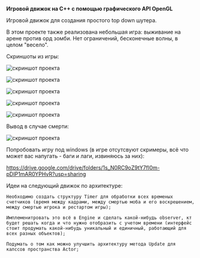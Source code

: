 **Игровой движок на C++ с помощью графического API OpenGL**

Игровой движок для создания простого top down шутера.

В этом проекте также реализована небольшая игра: выживание на арене против орд зомби.
Нет ограничений, бесконечные волны, в целом "весело".

Скриншоты из игры:

![скриншот проекта](https://github.com/xomageimer/GameEngineOpenGL/blob/master/doc/gitsimage/start.PNG)

![скриншот проекта](https://github.com/xomageimer/GameEngineOpenGL/blob/master/doc/gitsimage/death1.PNG)

![скриншот проекта](https://github.com/xomageimer/GameEngineOpenGL/blob/master/doc/gitsimage/z.PNG)

![скриншот проекта](https://github.com/xomageimer/GameEngineOpenGL/blob/master/doc/gitsimage/zombies.PNG)

![скриншот проекта](https://github.com/xomageimer/GameEngineOpenGL/blob/master/doc/gitsimage/zombiesblood.PNG)

Вывод в случае смерти:

![скриншот проекта](https://github.com/xomageimer/GameEngineOpenGL/blob/master/doc/gitsimage/died.PNG)

Попробовать игру под windows (в игре отсутсвуют скримеры, всё что может вас напугать - баги и лаги, извиняюсь за них):

https://drive.google.com/drive/folders/1s_N0RC9oZ9tY7fI0m-pDIP1mAR0YPHvR?usp=sharing


Идеи на следующий движок по архитектуре:

    Необходимо создать структуру Timer для обработки всех временых счетчиков (время между кадрами, между смертью моба и его воскрешением, между смертью игрока и рестартом игры);
    
    Имплеменитровать это всё в Engine и сделать какой-нибудь observer, кт будет решать когда и что нужно отобразить с учетом времени (интерфейс стоит продумать какой-нибудь уникальный и единичный, работающий для всех разных объектов);
    
    Подумать о том как можно улучшить архитектуру метода Update для калссов пространства Actor;
